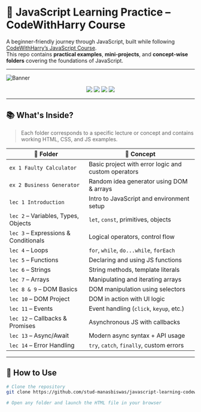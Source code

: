 # 🧠 JavaScript Learning Practice – CodeWithHarry Course

A beginner-friendly journey through JavaScript, built while following [CodeWithHarry’s JavaScript Course](https://www.youtube.com/c/CodeWithHarry).  
This repo contains **practical examples**, **mini-projects**, and **concept-wise folders** covering the foundations of JavaScript.

---

![Banner](https://raw.githubusercontent.com/stud-manasbiswas/javascript-learning-codewithharry/main/assets/banner.png)

<p align="center">
  <img src="https://img.shields.io/github/repo-size/stud-manasbiswas/javascript-learning-codewithharry?color=blue" />
  <img src="https://img.shields.io/github/last-commit/stud-manasbiswas/javascript-learning-codewithharry?color=green" />
  <img src="https://img.shields.io/github/languages/top/stud-manasbiswas/javascript-learning-codewithharry?color=yellow" />
  <img src="https://img.shields.io/github/license/stud-manasbiswas/javascript-learning-codewithharry" />
</p>

---

## 📚 What's Inside?

> Each folder corresponds to a specific lecture or concept and contains working HTML, CSS, and JS examples.

| 📁 Folder | 📌 Concept |
|----------|------------|
| `ex 1 Faulty Calculator` | Basic project with error logic and custom operators |
| `ex 2 Business Generator` | Random idea generator using DOM & arrays |
| `lec 1 Introduction` | Intro to JavaScript and environment setup |
| `lec 2` – Variables, Types, Objects | `let`, `const`, primitives, objects |
| `lec 3` – Expressions & Conditionals | Logical operators, control flow |
| `lec 4` – Loops | `for`, `while`, `do...while`, `forEach` |
| `lec 5` – Functions | Declaring and using JS functions |
| `lec 6` – Strings | String methods, template literals |
| `lec 7` – Arrays | Manipulating and iterating arrays |
| `lec 8 & 9` – DOM Basics | DOM manipulation using selectors |
| `lec 10` – DOM Project | DOM in action with UI logic |
| `lec 11` – Events | Event handling (`click`, `keyup`, etc.) |
| `lec 12` – Callbacks & Promises | Asynchronous JS with callbacks |
| `lec 13` – Async/Await | Modern async syntax + API usage |
| `lec 14` – Error Handling | `try`, `catch`, `finally`, custom errors |

---

## 🚀 How to Use

```bash
# Clone the repository
git clone https://github.com/stud-manasbiswas/javascript-learning-codewithharry.git

# Open any folder and launch the HTML file in your browser
